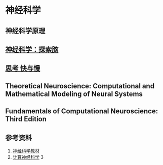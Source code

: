 # 神经科学

## 神经科学原理

## [神经科学：探索脑](神经科学-探索脑.md)

## [思考 快与慢](思考，快与慢.md)

## Theoretical Neuroscience: Computational and Mathematical Modeling of Neural Systems

## Fundamentals of Computational Neuroscience: Third Edition

## 参考资料

1. [神经科学教材](https://zhuanlan.zhihu.com/p/271676465)
2. [计算神经科学](https://zhuanlan.zhihu.com/p/275642796)
3
